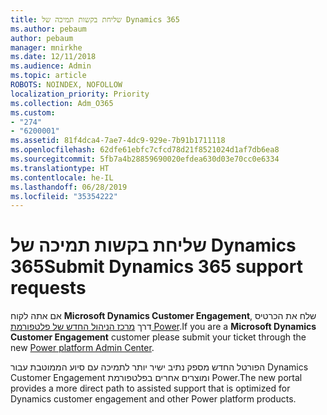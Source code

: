 ```yaml
---
title: שליחת בקשות תמיכה של Dynamics 365
ms.author: pebaum
author: pebaum
manager: mnirkhe
ms.date: 12/11/2018
ms.audience: Admin
ms.topic: article
ROBOTS: NOINDEX, NOFOLLOW
localization_priority: Priority
ms.collection: Adm_O365
ms.custom:
- "274"
- "6200001"
ms.assetid: 81f4dca4-7ae7-4dc9-929e-7b91b1711118
ms.openlocfilehash: 62dfe61ebfc7cfcd78d21f8521024d1af7db6ea8
ms.sourcegitcommit: 5fb7a4b28859690020efdea630d03e70cc0e6334
ms.translationtype: HT
ms.contentlocale: he-IL
ms.lasthandoff: 06/28/2019
ms.locfileid: "35354222"
---
```

# <a name="submit-dynamics-365-support-requests"></a><span data-ttu-id="7c272-102">שליחת בקשות תמיכה של Dynamics 365</span><span class="sxs-lookup"><span data-stu-id="7c272-102">Submit Dynamics 365 support requests</span></span>

<span data-ttu-id="7c272-103">אם אתה לקוח **Microsoft Dynamics Customer Engagement**, שלח את הכרטיס דרך [מרכז הניהול החדש של פלטפורמת Power](https://admin.powerplatform.microsoft.com/?ref=officemodern).</span><span class="sxs-lookup"><span data-stu-id="7c272-103">If you are a **Microsoft Dynamics Customer Engagement** customer please submit your ticket through the new [Power platform Admin Center](https://admin.powerplatform.microsoft.com/?ref=officemodern).</span></span>
  
<span data-ttu-id="7c272-104">הפורטל החדש מספק נתיב ישיר יותר לתמיכה עם סיוע הממוטבת עבור Dynamics Customer Engagement ומוצרים אחרים בפלטפורמת Power.</span><span class="sxs-lookup"><span data-stu-id="7c272-104">The new portal provides a more direct path to assisted support that is optimized for Dynamics customer engagement and other Power platform products.</span></span>
  